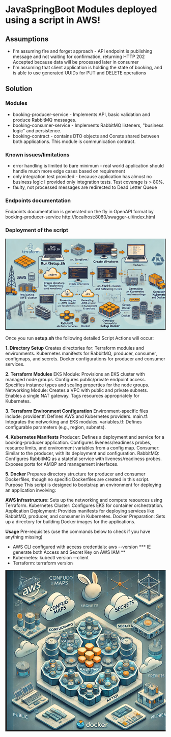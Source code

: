 

# JavaSpringBoot Modules deployed using a script in AWS!

## Assumptions
* I'm assuming fire and forget approach - API endpoint is publishing message and not waiting for confirmation, returning HTTP 202 Accepted because data will be processed later in consumer
* I'm assuming that client application is holding the state of booking, and is able to use generated UUIDs for PUT and DELETE operations

## Solution 

### Modules
* booking-producer-service - Implements API, basic validation and produce RabbitMQ messages.
* booking-consumer-service - Implements RabbitMQ listeners, "business logic" and persistence.
* booking-contract - contains DTO objects and Consts shared between both applications. This module is communication contract.

### Known issues/limitations
* error handling is limited to bare minimum - real world application should handle much more edge cases based on requirement
* only integration test provided - because application has almost no business logic I provided only integration tests. Test coverage is > 80%.
* faulty, not processed messages are redirected to Dead Letter Queue 

### Endpoints documentation
Endpoints documentation is generated on the fly in OpenAPI format by booking-producer-service
http://localhost:8080/swagger-ui/index.html


### Deployment of the script
![Alt Text](./jsb1.png)

Once you run **setup.sh** the following detailed Script Actions will occur:

**1. Directory Setup**
Creates directories for:
Terraform modules and environments.
Kubernetes manifests for RabbitMQ, producer, consumer, configmaps, and secrets.
Docker configurations for producer and consumer services.

**2. Terraform Modules**
EKS Module:
Provisions an EKS cluster with managed node groups.
Configures public/private endpoint access.
Specifies instance types and scaling properties for the node groups.
Networking Module:
Creates a VPC with public and private subnets.
Enables a single NAT gateway.
Tags resources appropriately for Kubernetes.

**3. Terraform Environment Configuration**
Environment-specific files include:
provider.tf: Defines AWS and Kubernetes providers.
main.tf: Integrates the networking and EKS modules.
variables.tf: Defines configurable parameters (e.g., region, subnets).

**4. Kubernetes Manifests**
Producer:
Defines a deployment and service for a booking-producer application.
Configures liveness/readiness probes, resource limits, and environment variables from a config map.
Consumer:
Similar to the producer, with its deployment and configuration.
RabbitMQ:
Configures RabbitMQ as a stateful service with liveness/readiness probes.
Exposes ports for AMQP and management interfaces.

**5. Docker**
Prepares directory structure for producer and consumer Dockerfiles, though no specific Dockerfiles are created in this script.
Purpose
This script is designed to bootstrap an environment for deploying an application involving:

**AWS Infrastructure:**
Sets up the networking and compute resources using Terraform.
Kubernetes Cluster:
Configures EKS for container orchestration.
Application Deployment:
Provides manifests for deploying services like RabbitMQ, producer, and consumer in Kubernetes.
Docker Preparation:
Sets up a directory for building Docker images for the applications.

**Usage**
Pre-requisites (use the commands below to check if you have anything missing)
* AWS CLI configured with access credentials: aws --version
*** IE generate both Access and Secret Key on AWS IAM **
* Kubernetes: kubectl version --client
* Terraform: terraform version





![Alt Text](./jsb2.png)

